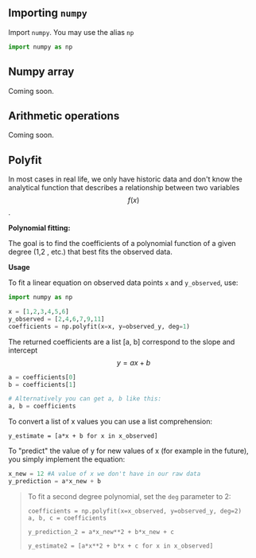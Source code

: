 ## Importing `numpy`

Import `numpy`. You may use the alias `np`

```python
import numpy as np
```



## Numpy array

Coming soon.



## Arithmetic operations 

Coming soon. 



## Polyfit

In most cases in real life, we only have historic data and don't know the analytical function that describes a relationship between two variables $$f(x)$$. 

**Polynomial fitting:**

The goal is to find the coefficients of a polynomial function of a given degree (1,2 , etc.) that best fits the observed data. 

**Usage**

To fit a linear equation on observed data points `x` and `y_observed`, use: 

```python
import numpy as np

x = [1,2,3,4,5,6]
y_observed = [2,4,6,7,9,11]
coefficients = np.polyfit(x=x, y=observed_y, deg=1)
```

 The returned coefficients are a list [a, b]  correspond to the slope and intercept $$y = ax + b $$

```python
a = coefficients[0]
b = coefficients[1]

# Alternatively you can get a, b like this:
a, b = coefficients
```

To convert a list of x values you can use a list comprehension:

```
y_estimate = [a*x + b for x in x_observed]
```

To "predict" the value of y for new values of x (for example in the future), you simply implement the equation: 

```python
x_new = 12 #A value of x we don't have in our raw data
y_prediction = a*x_new + b 
```

> To fit a second degree polynomial, set the `deg` parameter to 2:
>
> ```
> coefficients = np.polyfit(x=x_observed, y=observed_y, deg=2)
> a, b, c = coefficients 
> 
> y_prediction_2 = a*x_new**2 + b*x_new + c
> 
> y_estimate2 = [a*x**2 + b*x + c for x in x_observed]
> ```

#### 
